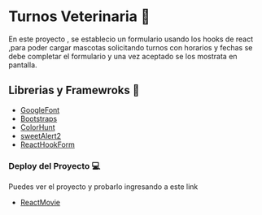 # Turnos Veterinaria 🐶

En este proyecto , se establecio un formulario usando los hooks de react ,para poder cargar mascotas solicitando turnos con horarios y fechas se debe completar el formulario y una vez aceptado se los mostrata en pantalla. 


## Librerias y Framewroks 🎨

- [GoogleFont](https://fonts.google.com/)
- [Bootstraps](https://react-bootstrap.github.io/) 
- [ColorHunt](https://colorhunt.co/palette/1d2b537e2553ff004dfaef5d)
- [sweetAlert2](https://sweetalert2.com/download)
- [ReactHookForm](https://react-hook-form.com/)

### Deploy del Proyecto 💻

Puedes ver el proyecto y probarlo ingresando a este link
- [ReactMovie](https://react-cargadepeliculas.netlify.app/)